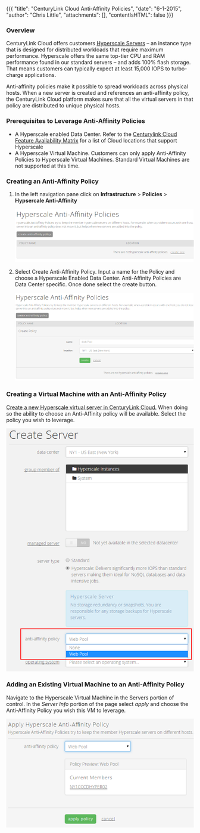 {{{
  "title": "CenturyLink Cloud Anti-Affinity Policies",
  "date": "6-1-2015",
  "author": "Chris Little",
  "attachments": [],
  "contentIsHTML": false
}}}

### Overview
CenturyLink Cloud offers customers [Hyperscale Servers](//www.ctl.io/hyperscale/) – an instance type that is designed for distributed workloads that require maximum performance. Hyperscale offers the same top-tier CPU and RAM performance found in our standard servers – and adds 100% flash storage. That means customers can typically expect at least 15,000 IOPS to turbo-charge applications.

Anti-affinity policies make it possible to spread workloads across physical hosts. When a new server is created and references an anti-affinity policy, the CenturyLink Cloud platform makes sure that all the virtual servers in that policy are distributed to unique physical hosts.
### Prerequisites to Leverage Anti-Affinity Policies
* A Hyperscale enabled Data Center. Refer to the [Centurylink Cloud Feature Availability Matrix](../General/centuryLink-cloud-feature-availability-matrix.md) for a list of Cloud locations that support Hyperscale
* A Hyperscale Virtual Machine. Customers can only apply Anti-Affinity Policies to Hyperscale Virtual Machines. Standard Virtual Machines are not supported at this time.

### Creating an Anti-Affinity Policy
1. In the left navigation pane click on **Infrastructure** > **Policies** > **Hypsercale Anti-Affinity** 

    ![anti-affinity policy GUI](../images/centuryLink_cloud_anti-affinity_policies_01.png)

2. Select Create Anti-Affinity Policy. Input a name for the Policy and choose a Hyperscale Enabled Data Center. Anti-Affinity Policies are Data Center specific. Once done select the create button.

    ![Create anti-affinity policy](../images/centuryLink_cloud_anti-affinity_policies_02.png)

### Creating a Virtual Machine with an Anti-Affinity Policy
[Create a new Hyperscale virtual server in CenturyLink Cloud.](../Servers/creating-a-new-enterprise-cloud-server.md) When doing so the ability to choose an Anti-Affinity policy will be available. Select the policy you wish to leverage.

  ![Create new hyperscale VM and apply policy](../images/centuryLink_cloud_anti-affinity_policies_03.png)

### Adding an Existing Virtual Machine to an Anti-Affinity Policy
Navigate to the Hyperscale Virtual Machine in the Servers portion of control. In the *Server Info* portion of the page select *apply* and choose the Anti-Affinity Policy you wish this VM to leverage.

  ![add vm to policy](../images/centuryLink_cloud_anti-affinity_policies_04.png)
